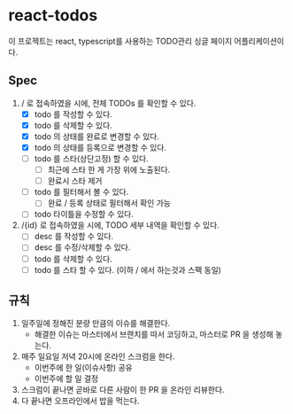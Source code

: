 # react-todos
이 프로젝트는 react, typescript를 사용하는 TODO관리 싱글 페이지 어플리케이션이다.

## Spec

1. / 로 접속하였을 시에, 전체 TODOs 를 확인할 수 있다.
    - [x] todo 를 작성할 수 있다.
    - [x] todo 를 삭제할 수 있다.
    - [x] todo 의 상태를 완료로 변경할 수 있다.
    - [x] todo 의 상태를 등록으로 변경할 수 있다.
    - [ ] todo 를 스타(상단고정) 할 수 있다.
        - [ ] 최근에 스타 한 게 가장 위에 노출된다.
        - [ ] 완료시 스타 제거
    - [ ] todo 를 필터해서 볼 수 있다.
        - [ ] 완료 / 등록 상태로 필터해서 확인 가능
    - [ ] todo 타이틀을 수정할 수 있다.

2. /{id} 로 접속하였을 시에, TODO 세부 내역을 확인할 수 있다.
    - [ ] desc 를 작성할 수 있다.
    - [ ] desc 를 수정/삭제할 수 있다.
    - [ ] todo 를 삭제할 수 있다.
    - [ ] todo 를 스타 할 수 있다. (이하 / 에서 하는것과 스팩 동일)
  
## 규칙

1. 일주일에 정해진 분량 만큼의 이슈를 해결한다.
    - 해결한 이슈는 마스터에서 브랜치를 따서 코딩하고, 마스터로 PR 을 생성해 놓는다.
2. 매주 일요일 저녁 20시에 온라인 스크럼을 한다.
    - 이번주에 한 일(이슈사항) 공유
    - 이번주에 할 일 결정
3. 스크럼이 끝나면 곧바로 다른 사람이 한 PR 을 온라인 리뷰한다.
4. 다 끝나면 오프라인에서 밥을 먹는다.
